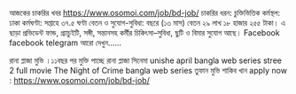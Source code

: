 
আজকের চাকরির খবর   https://www.osomoi.com/job/bd-job/
চাকরির ধরন: চুক্তিভিত্তিক
কর্মস্থল: ঢাকা
কর্মঘণ্টা: সপ্তাহে ৩৭.৫ ঘণ্টা
বেতন ও সুযোগ-সুবিধা: বছরে (১৩ মাস) বেতন ২৯ লাখ ১৮ হাজার ২৫৫ টাকা। এ ছাড়া প্রভিডেন্ট ফান্ড, গ্র্যাচুইটি, সঙ্গী, সন্তানসহ কর্মীর চিকিৎসা–সুবিধা, ছুটি ও বিমার সুযোগ আছে।
Facebook 
facebook
telegram
আরো দেখুন……

রানা প্লাজা মুভি ।১১বছর পর মুক্তি পাচ্ছে রানা প্লাজা সিনেমা
unishe april bangla web series
stree 2 full movie
The Night of Crime bangla web series
তুফান মুভি শাকিব খান
apply now : https://www.osomoi.com/job/bd-job/
